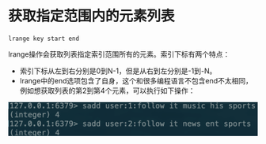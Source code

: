 # 获取指定范围内的元素列表

```text
lrange key start end
```

lrange操作会获取列表指定索引范围所有的元素。索引下标有两个特点：

* 索引下标从左到右分别是0到N-1，但是从右到左分别是-1到-N。 
* lrange中的end选项包含了自身，这个和很多编程语言不包含end不太相同，例如想获取列表的第2到第4个元素，可以执行如下操作：

![](../../.gitbook/assets/image%20%28151%29.png)

